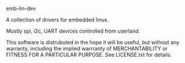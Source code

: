 emb-lin-dev

A collection of drivers for embedded linux.

Mostly spi, i2c, UART devices controlled from userland.

This software is distrubuted in the hope it will be useful, but without any warranty, including the implied warrranty of MERCHANTABILITY or FITNESS FOR A PARTICULAR PURPOSE. See LICENSE.txt for details.
